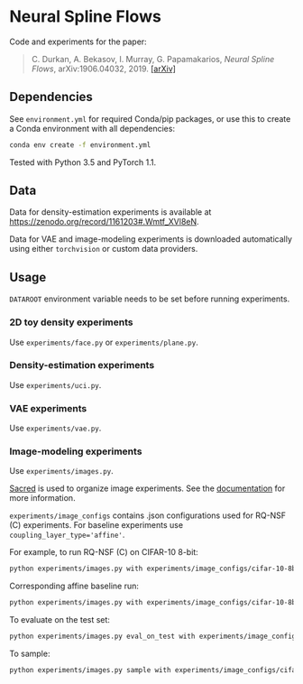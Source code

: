 # Neural Spline Flows

Code and experiments for the paper:

> C. Durkan, A. Bekasov, I. Murray, G. Papamakarios, _Neural Spline Flows_, arXiv:1906.04032, 2019.
> [[arXiv]](https://arxiv.org/abs/1906.04032)

## Dependencies

See `environment.yml` for required Conda/pip packages, or use this to create a Conda environment with 
all dependencies:
```bash
conda env create -f environment.yml
```

Tested with Python 3.5 and PyTorch 1.1.

## Data

Data for density-estimation experiments is available at https://zenodo.org/record/1161203#.Wmtf_XVl8eN.

Data for VAE and image-modeling experiments is downloaded automatically using either `torchvision` or custom 
data providers.

## Usage

`DATAROOT` environment variable needs to be set before running experiments.

### 2D toy density experiments

Use `experiments/face.py` or `experiments/plane.py`.

### Density-estimation experiments

Use `experiments/uci.py`.

### VAE experiments

Use `experiments/vae.py`.

### Image-modeling experiments

Use `experiments/images.py`.

[Sacred](https://github.com/IDSIA/sacred) is used to organize image experiments. See the 
[documentation](http://sacred.readthedocs.org) for more information.

`experiments/image_configs` contains .json configurations used for RQ-NSF (C) experiments. For baseline experiments use `coupling_layer_type='affine'`.

For example, to run RQ-NSF (C) on CIFAR-10 8-bit:
```bash
python experiments/images.py with experiments/image_configs/cifar-10-8bit.json
```

Corresponding affine baseline run:
```bash
python experiments/images.py with experiments/image_configs/cifar-10-8bit.json coupling_layer_type='affine'
```

To evaluate on the test set:
```bash
python experiments/images.py eval_on_test with experiments/image_configs/cifar-10-8bit.json flow_checkpoint='<saved_checkpoint>'
```

To sample:
```bash
python experiments/images.py sample with experiments/image_configs/cifar-10-8bit.json flow_checkpoint='<saved_checkpoint>'
```







